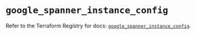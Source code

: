 # `google_spanner_instance_config`

Refer to the Terraform Registry for docs: [`google_spanner_instance_config`](https://registry.terraform.io/providers/hashicorp/google-beta/5.43.0/docs/resources/google_spanner_instance_config).
